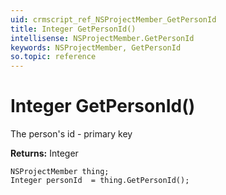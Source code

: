 ```yaml
---
uid: crmscript_ref_NSProjectMember_GetPersonId
title: Integer GetPersonId()
intellisense: NSProjectMember.GetPersonId
keywords: NSProjectMember, GetPersonId
so.topic: reference
---
```


# Integer GetPersonId()

The person's id - primary key

**Returns:** Integer

```crmscript
NSProjectMember thing;
Integer personId  = thing.GetPersonId();
```

